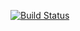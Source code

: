 [![Build Status](https://travis-ci.org/PravSonawane/pyslice.svg?branch=master)](https://travis-ci.org/PravSonawane/pyslice)
